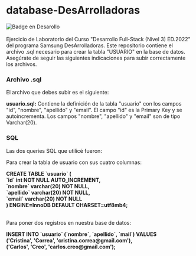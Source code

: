 # database-DesArrolladoras
![Badge en Desarollo](https://img.shields.io/badge/STATUS-FINALIZADO-violet) <br/>
<br/>
Ejercicio de Laboratorio del Curso "Desarrollo Full-Stack (Nivel 3) ED.2022" del programa Samsung DesArrolladoras. Este repositorio contiene el archivo .sql necesario para crear la tabla "USUARIO" en la base de datos. Asegúrate de seguir las siguientes indicaciones para subir correctamente los archivos.

### Archivo .sql
El archivo que debes subir es el siguiente:

**usuario.sql:** Contiene la definición de la tabla "usuario" con los campos "id", "nombre", "apellido" y "email". El campo "id" es la Primary Key y se autoincrementa. Los campos "nombre", "apellido" y "email" son de tipo Varchar(20).

### SQL
Las dos queries SQL que utilicé fueron:

Para crear la tabla de usuario con sus cuatro columnas:
<p><b>CREATE TABLE &#96;usuario&#96; ( <br/>
    &#96;id&#96; int NOT NULL AUTO_INCREMENT,<br/>
    &#96;nombre&#96; varchar(20) NOT NULL,<br/>
    &#96;apellido&#96; varchar(20) NOT NULL,<br/>
    &#96;email&#96; varchar(20) NOT NULL<br/>
) ENGINE=InnoDB DEFAULT CHARSET=utf8mb4;</b></p>
<br/>
Para poner dos registros en nuestra base de datos:
<p><b>INSERT INTO &#96;usuario&#96; (&#96;nombre&#96;, &#96;apellido&#96;, &#96;mail&#96;) VALUES <br/>
('Cristina', 'Correa', 'cristina.correa@gmail.com'),<br/>
('Carlos', 'Creo', 'carlos.creo@gmail.com');</b></p>

